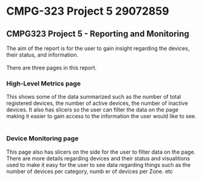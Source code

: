 # CMPG-323 Project 5 29072859
## CMPG323 Project 5 - Reporting and Monitoring

The aim of the report is for the user to gain insight regarding the devices, their status, and information.
<br /><br />
There are three pages in this report.
<br />
### High-Level Metrics page 
This shows some of the data summarized such as the number of total registered devices, the number of active devices, the number of inactive devices. It also has slicers so the user can filter the data on the page making it easier to gain access to the information the user would like to see. 
<br />
<br />
### Device Monitoring page 
This page also has slicers on the side for the user to filter data on the page.
<br />
There are more details regarding devices and their status and visualitions used to make it easy for the user to see data regarding things such as the number of devices per category, numb er of devices per Zone. etc

